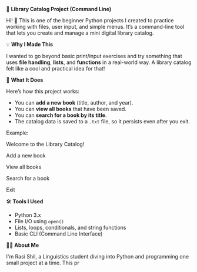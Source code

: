🧠 **Library Catalog Project (Command Line)**

Hi! 👋 This is one of the beginner Python projects I created to practice working with files, user input, and simple menus. It’s a command-line tool that lets you create and manage a mini digital library catalog.

💡 **Why I Made This**

I wanted to go beyond basic print/input exercises and try something that uses **file handling**, **lists**, and **functions** in a real-world way. A library catalog felt like a cool and practical idea for that!

🚀 **What It Does**  

Here’s how this project works:

- You can **add a new book** (title, author, and year).
- You can **view all books** that have been saved.
- You can **search for a book by its title**.
- The catalog data is saved to a `.txt` file, so it persists even after you exit.

Example:

Welcome to the Library Catalog!

Add a new book

View all books

Search for a book

Exit

🛠️ **Tools I Used**

- Python 3.x  
- File I/O using `open()`  
- Lists, loops, conditionals, and string functions  
- Basic CLI (Command Line Interface)

🙋‍♀️ **About Me**

I'm Rasi Shil, a Linguistics student diving into Python and programming one small project at a time. This pr
